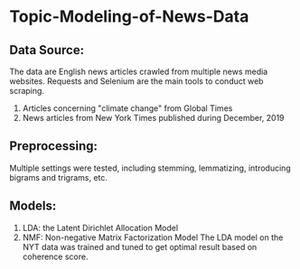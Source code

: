 # Topic-Modeling-of-News-Data
## Data Source:
The data are English news articles crawled from multiple news media websites. Requests and Selenium are the main tools to conduct web scraping.  
1. Articles concerning "climate change" from Global Times  
2. News articles from New York Times published during December, 2019
## Preprocessing:
Multiple settings were tested, including stemming, lemmatizing, introducing bigrams and trigrams, etc.
## Models:
1. LDA: the Latent Dirichlet Allocation Model  
2. NMF: Non-negative Matrix Factorization Model  The LDA model on the NYT data was trained and tuned to get optimal result based on coherence score.
